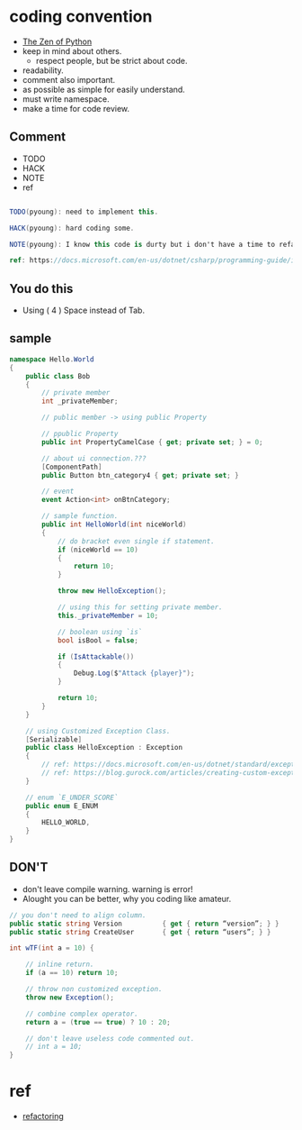 coding convention
==============

* [The Zen of Python](https://www.python.org/dev/peps/pep-0020/)
* keep in mind about others.
  - respect people, but be strict about code.
* readability.
* comment also important.
* as possible as simple for easily understand.
* must write namespace.
* make a time for code review.

## Comment

* TODO
* HACK
* NOTE
* ref

``` csharp

TODO(pyoung): need to implement this.

HACK(pyoung): hard coding some.

NOTE(pyoung): I know this code is durty but i don't have a time to refactoring that.

ref: https://docs.microsoft.com/en-us/dotnet/csharp/programming-guide/inside-a-program/coding-conventions

```

## You do this

* Using ( 4 ) Space instead of Tab.

## sample

``` csharp
namespace Hello.World
{
    public class Bob
    {
        // private member
        int _privateMember;

        // public member -> using public Property

        // ppublic Property
        public int PropertyCamelCase { get; private set; } = 0;

        // about ui connection.???
        [ComponentPath]
        public Button btn_category4 { get; private set; }

        // event
        event Action<int> onBtnCategory;

        // sample function.
        public int HelloWorld(int niceWorld)
        {
            // do bracket even single if statement.
            if (niceWorld == 10)
            {
                return 10;
            }

            throw new HelloException();

            // using this for setting private member.
            this._privateMember = 10;

            // boolean using `is`
            bool isBool = false;

            if (IsAttackable())
            {
                Debug.Log($"Attack {player}");
            }

            return 10;
        }
    }

    // using Customized Exception Class.
    [Serializable]
    public class HelloException : Exception
    {
        // ref: https://docs.microsoft.com/en-us/dotnet/standard/exceptions/best-practices-for-exceptions
        // ref: https://blog.gurock.com/articles/creating-custom-exceptions-in-dotnet/
    }

    // enum `E_UNDER_SCORE`
    public enum E_ENUM
    {
        HELLO_WORLD,
    }
}
```


## DON'T

* don't leave compile warning. warning is error!
* Alought you can be better, why you coding like amateur.

``` csharp
// you don't need to align column.
public static string Version          { get { return “version”; } }
public static string CreateUser       { get { return “users”; } }

int wTF(int a = 10) {

    // inline return.
    if (a == 10) return 10;

    // throw non customized exception.
    throw new Exception();

    // combine complex operator.
    return a = (true == true) ? 10 : 20;

    // don't leave useless code commented out.
    // int a = 10;
}
```


# ref
* [refactoring](https://www.amazon.com/Refactoring-Improving-Design-Existing-Code/dp/0201485672)
